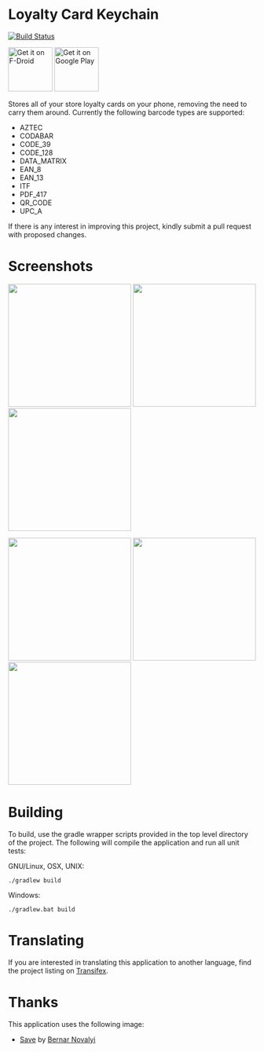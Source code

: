 # Loyalty Card Keychain
[![Build Status](https://travis-ci.org/brarcher/loyalty-card-locker.svg?branch=master)](https://travis-ci.org/brarcher/loyalty-card-locker)

<a href="https://f-droid.org/repository/browse/?fdid=protect.card_locker" target="_blank">
<img src="https://f-droid.org/badge/get-it-on.png" alt="Get it on F-Droid" height="90"/></a>
<a href="https://play.google.com/store/apps/details?id=protect.card_locker" target="_blank">
<img src="https://play.google.com/intl/en_us/badges/images/generic/en-play-badge.png" alt="Get it on Google Play" height="90"/></a>

Stores all of your store loyalty cards on your phone, removing the need to carry them around.  Currently the following barcode types are supported:

- AZTEC
- CODABAR
- CODE_39
- CODE_128
- DATA_MATRIX
- EAN_8
- EAN_13
- ITF
- PDF_417
- QR_CODE
- UPC_A

If there is any interest in improving this project, kindly submit a pull request with
proposed changes.

# Screenshots

[<img src="https://github.com/brarcher/loyalty-card-locker/raw/master/metadata/en-US/images/phoneScreenshots/screenshot-01.png" width=250>](https://github.com/brarcher/loyalty-card-locker/raw/master/metadata/en-US/images/phoneScreenshots/screenshot-01.png)
[<img src="https://github.com/brarcher/loyalty-card-locker/raw/master/metadata/en-US/images/phoneScreenshots/screenshot-03.png" width=250>](https://github.com/brarcher/loyalty-card-locker/raw/master/metadata/en-US/images/phoneScreenshots/screenshot-03.png)
[<img src="https://github.com/brarcher/loyalty-card-locker/raw/master/metadata/en-US/images/phoneScreenshots/screenshot-02.png" width=250>](https://github.com/brarcher/loyalty-card-locker/raw/master/metadata/en-US/images/phoneScreenshots/screenshot-02.png)

[<img src="https://github.com/brarcher/loyalty-card-locker/raw/master/metadata/en-US/images/phoneScreenshots/screenshot-04.png" width=250>](https://github.com/brarcher/loyalty-card-locker/raw/master/metadata/en-US/images/phoneScreenshots/screenshot-04.png)
[<img src="https://github.com/brarcher/loyalty-card-locker/raw/master/metadata/en-US/images/phoneScreenshots/screenshot-05.png" width=250>](https://github.com/brarcher/loyalty-card-locker/raw/master/metadata/en-US/images/phoneScreenshots/screenshot-05.png)
[<img src="https://github.com/brarcher/loyalty-card-locker/raw/master/metadata/en-US/images/phoneScreenshots/screenshot-06.png" width=250>](https://github.com/brarcher/loyalty-card-locker/raw/master/metadata/en-US/images/phoneScreenshots/screenshot-06.png)

# Building

To build, use the gradle wrapper scripts provided in the top level directory of the project. The following will
compile the application and run all unit tests:

GNU/Linux, OSX, UNIX:
```
./gradlew build
```

Windows:
```
./gradlew.bat build
```

# Translating

If you are interested in translating this application to another language, find the project listing on [Transifex](https://www.transifex.com/na-243/loyalty-card-locker).

# Thanks

This application uses the following image:
- [Save](https://thenounproject.com/term/save/716011) by [Bernar Novalyi](https://thenounproject.com/bernar.novalyi)
